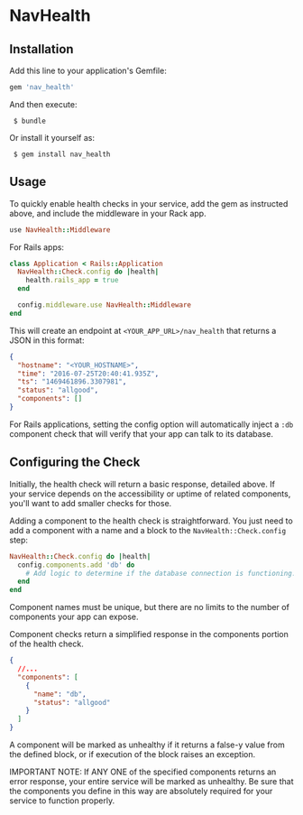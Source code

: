 # NavHealth

## Installation

Add this line to your application's Gemfile:

```ruby
gem 'nav_health'
```

And then execute:
```
 $ bundle
```
Or install it yourself as:
```
 $ gem install nav_health
```
## Usage

To quickly enable health checks in your service, add the gem as instructed above, and include the middleware in your Rack app.

```ruby
use NavHealth::Middleware
```

For Rails apps:

```ruby
class Application < Rails::Application
  NavHealth::Check.config do |health|
    health.rails_app = true
  end

  config.middleware.use NavHealth::Middleware
end
```

This will create an endpoint at `<YOUR_APP_URL>/nav_health` that returns a JSON in this format:

```json
{
  "hostname": "<YOUR_HOSTNAME>",
  "time": "2016-07-25T20:40:41.935Z",
  "ts": "1469461896.3307981",
  "status": "allgood",
  "components": []
}
```

For Rails applications, setting the config option will automatically inject a `:db` component check that will verify that your app can talk to its database.

## Configuring the Check

Initially, the health check will return a basic response, detailed above. If your service depends on the accessibility or uptime of related components, you'll want to add smaller checks for those.

Adding a component to the health check is straightforward. You just need to add a component with a name and a block to the `NavHealth::Check.config` step:

```ruby
NavHealth::Check.config do |health|
  config.components.add 'db' do
    # Add logic to determine if the database connection is functioning...
  end
end
```

Component names must be unique, but there are no limits to the number of components your app can expose.

Component checks return a simplified response in the components portion of the health check.

```json
{
  //...
  "components": [
    {
      "name": "db",
      "status": "allgood"
    }
  ]
}
```

A component will be marked as unhealthy if it returns a false-y value from the defined block, or if execution of the block raises an exception.

IMPORTANT NOTE: If ANY ONE of the specified components returns an error response, your entire service will be marked as unhealthy. Be sure that the components you define in this way are absolutely required for your service to function properly.